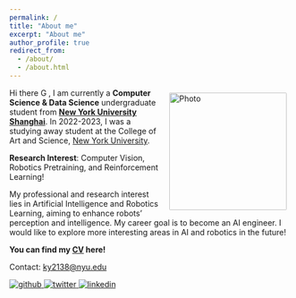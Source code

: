 ```yaml
---
permalink: /
title: "About me"
excerpt: "About me"
author_profile: true
redirect_from: 
  - /about/
  - /about.html
---
```



<img align="right" src="../images/profile.jpeg" alt="Photo" style="width: 210px; border-radius: 10px; padding: 8px 8px 8px 8px"/>

Hi there <img src='https://github-production-user-asset-6210df.s3.amazonaws.com/24524555/238178097-766d336d-b87d-44ba-807c-c51de2bc6b4d.gif' alt='GIF示例' style='width: auto; height: 1em;'>, I am currently a **Computer Science & Data Science** undergraduate student from [**New York University Shanghai**](https://shanghai.nyu.edu/). In 2022-2023, I was a studying away student at the College of Art and Science, [New York University](https://www.nyu.edu/).

**Research Interest**: Computer Vision, Robotics Pretraining, and Reinforcement Learning!

My professional and research interest lies in Artificial Intelligence and Robotics Learning, aiming to enhance robots’ perception and intelligence. My career goal is to become an AI engineer. I would like to explore more interesting areas in AI and robotics in the future!

**You can find my [CV](../assets/Curriculum_Vitae.pdf) here!**

Contact: [ky2138@nyu.edu](mailto:ky2138@nyu.edu)


<a href="https://github.com/KennyYao2001" target="_blank">
<img src='https://img.shields.io/badge/github-%2324292e.svg?&style=for-the-badge&logo=github&logoColor=white' alt='github' style='margin-bottom: 5px;' />
</a>
<a href="https://twitter.com/KelingYao" target="_blank">
<img src='https://img.shields.io/badge/twitter-%2300acee.svg?&style=for-the-badge&logo=twitter&logoColor=white' alt='twitter' style='margin-bottom: 5px;' />
</a>
<a href="https://linkedin.com/in/keling-yao-319581249" target="_blank">
<img src='https://img.shields.io/badge/linkedin-%231E77B5.svg?&style=for-the-badge&logo=linkedin&logoColor=white' alt='linkedin' style='margin-bottom: 5px;' />
</a>


